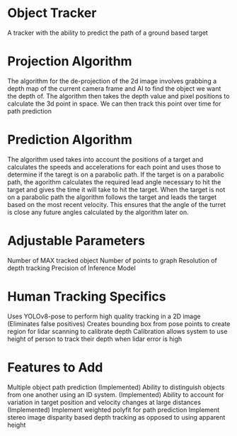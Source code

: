# Object Tracker
A tracker with the ability to predict the path of a ground based target

# Projection Algorithm
The algorithm for the de-projection of the 2d image involves grabbing a depth map 
of the current camera frame and AI to find the object we want the depth of. The
algorithm then takes the depth value and pixel positions to calculate the 3d point in
space. We can then track this point over time for path prediction

# Prediction Algorithm
The algorithm used takes into account the positions of a target and calculates 
the speeds and accelerations for each point and uses those to determine if the 
taregt is on a parabolic path. If the target is on a parabolic path, the agorithm 
calculates the required lead angle necessary to hit the target and gives the time
it will take to hit the target. When the target is not on a parabolic path the algorithm
follows the target and leads the target based on the most recent velocity. This ensures
that the angle of the turret is close any future angles calculated by the algorithm
later on.

# Adjustable Parameters
Number of MAX tracked object
Number of points to graph
Resolution of depth tracking
Precision of Inference Model

# Human Tracking Specifics
Uses YOLOv8-pose to perform high quality tracking in a 2D image (Eliminates false positives)
Creates bounding box from pose points to create region for lidar scanning to calibrate depth
Calibration allows system to use height of person to track their depth when lidar error is high

# Features to Add
Multiple object path prediction (Implemented)
Ability to distinguish objects from one another using an ID system. (Implemented)
Ability to account for variation in target position and velocity changes at large distances (Implemented)
Implement weighted polyfit for path prediction
Implement stereo image disparity based depth tracking as opposed to using apparent height
